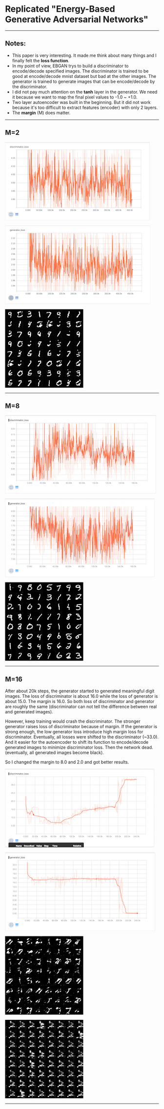# Replicated "Energy-Based Generative Adversarial Networks"

---

## Notes:

* This paper is very interesting. It made me think about many things and I finally felt the **loss function**.
* In my point of view, EBGAN trys to build a discriminator to encode/decode specified images. The discriminator is trained to be good at encode/decode mnist dataset but bad at the other images. The generator is trained to generate images that can be encode/decode by the discriminator.
* I did not pay much attention on the **tanh** layer in the generator. We need it because we want to map the final pixel values to -1.0 ~ +1.0.
* Two layer autoencoder was built in the beginning. But it did not work because it's too difficult to extract features (encoder) with only 2 layers.
* The **margin** (M) does matter.

---

## M=2

![](../assets/ebgan_mnist_m2_loss_discriminator.png)

![](../assets/ebgan_mnist_m2_loss_generator.png)

![](../assets/ebgan_mnist_m2_00458500.png)

---

## M=8

![](../assets/ebgan_mnist_m8_loss_discriminator.png)

![](../assets/ebgan_mnist_m8_loss_generator.png)

![](../assets/ebgan_mnist_m8_00159000.png)

---

## M=16

After about 20k steps, the generator started to generated meaningful digit images. The loss of discriminator is about 16.0 while the loss of generator is about 15.0. The margin is 16.0. So both loss of discriminator and generator are roughly the same (discriminator can not tell the difference between real and generated images).

However, keep training would crash the discriminator. The stronger generator raises loss of discriminator because of margin. If the generator is strong enough, the low generator loss introduce high margin loss for discriminator. Eventually, all losses were shifted to the discriminator (~33.0). And it easier for the autoencoder to shift its function to encode/decode generated images to minimize discriminator loss. Then the network dead. (eventually, all generated images become black).

So I changed the margin to 8.0 and 2.0 and got better results.

![](../assets/ebgan_mnist_m16_loss_discriminator.png)

![](../assets/ebgan_mnist_m16_loss_generator.png)

![](../assets/ebgan_mnist_m16_00163500.png)

![](../assets/ebgan_mnist_m16_00199000.png)

---
